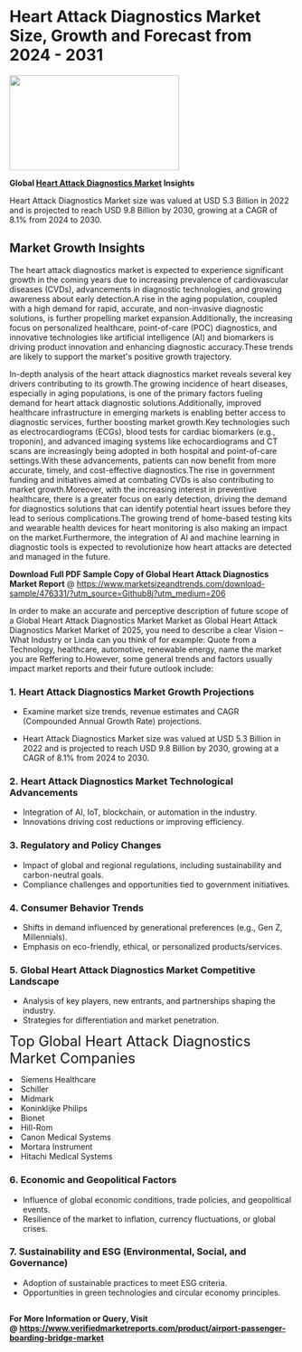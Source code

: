 <H1>Heart Attack Diagnostics Market Size, Growth and Forecast from 2024 - 2031</H1><img class="aligncenter size-medium wp-image-584254" src="https://thirdeyenews.in/wp-content/uploads/2024/09/Global-Market-Research-300x168.jpeg" alt="" width="300" height="168" /><p><strong>Global&nbsp;<a href="https://www.marketsizeandtrends.com/download-sample/476331/?utm_source=Github8j?utm_medium=206">Heart Attack Diagnostics Market</a> Insights</strong></p><p>Heart Attack Diagnostics Market size was valued at USD 5.3 Billion in 2022 and is projected to reach USD 9.8 Billion by 2030, growing at a CAGR of 8.1% from 2024 to 2030.</p><p><h2>Market Growth Insights</h2> <p>The heart attack diagnostics market is expected to experience significant growth in the coming years due to increasing prevalence of cardiovascular diseases (CVDs), advancements in diagnostic technologies, and growing awareness about early detection.A rise in the aging population, coupled with a high demand for rapid, accurate, and non-invasive diagnostic solutions, is further propelling market expansion.Additionally, the increasing focus on personalized healthcare, point-of-care (POC) diagnostics, and innovative technologies like artificial intelligence (AI) and biomarkers is driving product innovation and enhancing diagnostic accuracy.These trends are likely to support the market's positive growth trajectory.</p> <p>In-depth analysis of the heart attack diagnostics market reveals several key drivers contributing to its growth.The growing incidence of heart diseases, especially in aging populations, is one of the primary factors fueling demand for heart attack diagnostic solutions.Additionally, improved healthcare infrastructure in emerging markets is enabling better access to diagnostic services, further boosting market growth.Key technologies such as electrocardiograms (ECGs), blood tests for cardiac biomarkers (e.g., troponin), and advanced imaging systems like echocardiograms and CT scans are increasingly being adopted in both hospital and point-of-care settings.With these advancements, patients can now benefit from more accurate, timely, and cost-effective diagnostics.The rise in government funding and initiatives aimed at combating CVDs is also contributing to market growth.Moreover, with the increasing interest in preventive healthcare, there is a greater focus on early detection, driving the demand for diagnostics solutions that can identify potential heart issues before they lead to serious complications.The growing trend of home-based testing kits and wearable health devices for heart monitoring is also making an impact on the market.Furthermore, the integration of AI and machine learning in diagnostic tools is expected to revolutionize how heart attacks are detected and managed in the future.<p><span class=""><strong>Download Full PDF Sample Copy of Global Heart Attack Diagnostics Market Report</strong> @ <a href="https://www.marketsizeandtrends.com/download-sample/476331/?utm_source=Github8j?utm_medium=206" target="_blank">https://www.marketsizeandtrends.com/download-sample/476331/?utm_source=Github8j?utm_medium=206</a></span></p><p>In order to make an accurate and perceptive description of future scope of a Global&nbsp;Heart Attack Diagnostics Market Market as Global&nbsp;Heart Attack Diagnostics Market Market of 2025, you need to describe a clear Vision &ndash; What Industry or Linda can you think of for example: Quote from a Technology, healthcare, automotive, renewable energy, name the market you are Reffering to.However, some general trends and factors usually impact market reports and their future outlook include:</p><h3>1.&nbsp;<strong>Heart Attack Diagnostics Market Growth Projections</strong></h3><ul><li>Examine market size trends, revenue estimates and CAGR (Compounded Annual Growth Rate) projections.</li><li><p>Heart Attack Diagnostics Market size was valued at USD 5.3 Billion in 2022 and is projected to reach USD 9.8 Billion by 2030, growing at a CAGR of 8.1% from 2024 to 2030.</p></li></ul><h3>2.&nbsp;<strong>Heart Attack Diagnostics Market Technological Advancements</strong></h3><ul><li>Integration of AI, IoT, blockchain, or automation in the industry.</li><li>Innovations driving cost reductions or improving efficiency.</li></ul><h3>3.&nbsp;<strong>Regulatory and Policy Changes</strong></h3><ul><li>Impact of global and regional regulations, including sustainability and carbon-neutral goals.</li><li>Compliance challenges and opportunities tied to government initiatives.</li></ul><h3>4.&nbsp;<strong>Consumer Behavior Trends</strong></h3><ul><li>Shifts in demand influenced by generational preferences (e.g., Gen Z, Millennials).</li><li>Emphasis on eco-friendly, ethical, or personalized products/services.</li></ul><h3>5.&nbsp;<strong>Global Heart Attack Diagnostics Market Competitive Landscape</strong></h3><ul><li>Analysis of key players, new entrants, and partnerships shaping the industry.</li><li>Strategies for differentiation and market penetration.</li></ul><p data-pm-slice="1 1 []"><span style="color: inherit; font-family: inherit; font-size: 25px;">Top Global Heart Attack Diagnostics Market Companies</span></p><div class="" data-test-id=""><p><li>Siemens Healthcare</li><li> Schiller</li><li> Midmark</li><li> Koninklijke Philips</li><li> Bionet</li><li> Hill-Rom</li><li> Canon Medical Systems</li><li> Mortara Instrument</li><li> Hitachi Medical Systems</li></p></div><h3>6.&nbsp;<strong>Economic and Geopolitical Factors</strong></h3><ul><li>Influence of global economic conditions, trade policies, and geopolitical events.</li><li>Resilience of the market to inflation, currency fluctuations, or global crises.</li></ul><h3>7.&nbsp;<strong>Sustainability and ESG (Environmental, Social, and Governance)</strong></h3><ul><li>Adoption of sustainable practices to meet ESG criteria.</li><li>Opportunities in green technologies and circular economy principles.</li></ul><h2><strong style="font-size: 14px;">For More Information or Query, Visit @&nbsp;</strong><a style="background-color: #ffffff; font-size: 14px;" href="https://www.marketsizeandtrends.com/report/heart-attack-diagnostics-market/" target="_blank">https://www.verifiedmarketreports.com/product/airport-passenger-boarding-bridge-market</a></h2>